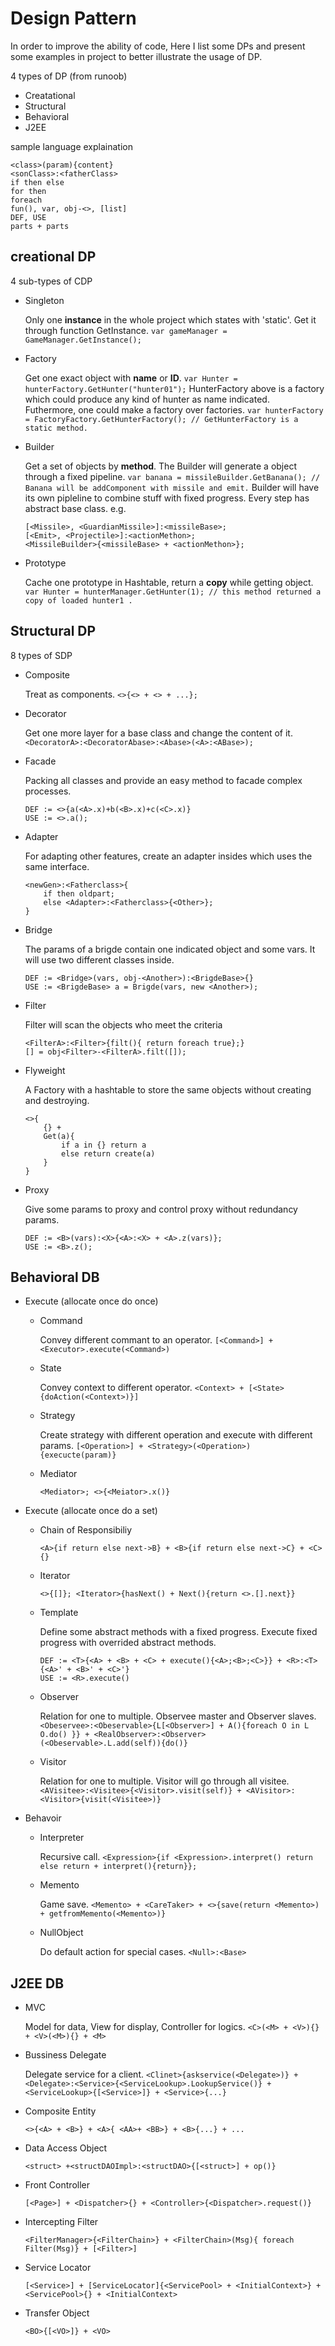 # Design Pattern

In order to improve the ability of code, Here I list some DPs and present some examples in project to better illustrate the usage of DP.

4 types of DP (from runoob)
- Creatational
- Structural
- Behavioral
- J2EE 

sample language explaination
```
<class>(param){content}
<sonClass>:<fatherClass>
if then else
for then
foreach
fun(), var, obj-<>, [list]
DEF, USE
parts + parts
```

## creational DP

4 sub-types of CDP

- Singleton

    Only one **instance** in the whole project which states with 'static'. Get it through function GetInstance.
    `var gameManager = GameManager.GetInstance();`
- Factory

    Get one exact object with **name** or **ID**.
    `var Hunter = hunterFactory.GetHunter("hunter01");`
    HunterFactory above is a factory which could produce any kind of hunter as name indicated.  
    Futhermore, one could make a factory over factories.
    `var hunterFactory = FactoryFactory.GetHunterFactory(); // GetHunterFactory is a static method.`
- Builder

    Get a set of objects by **method**. The Builder will generate a object through a fixed pipeline.
    `var banana = missileBuilder.GetBanana(); // Banana will be addComponent with missile and emit.`
    Builder will have its own pipleline to combine stuff with fixed progress. Every step has abstract base class.
    e.g. 
    ```
    [<Missile>, <GuardianMissile>]:<missileBase>;
    [<Emit>, <Projectile>]:<actionMethon>;
    <MissileBuilder>{<missileBase> + <actionMethon>};
    ```
- Prototype

    Cache one prototype in Hashtable, return a **copy** while getting object.
    `var Hunter = hunterManager.GetHunter(1); // this method returned a copy of loaded hunter1 .`

## Structural DP

8 types of SDP

- Composite

    Treat as components.
    `<>{<> + <> + ...};`
- Decorator

    Get one more layer for a base class and change the content of it.
    `<DecoratorA>:<DecoratorAbase>:<Abase>(<A>:<ABase>);`
- Facade

    Packing all classes and provide an easy method to facade complex processes. 
    ```
    DEF := <>{a(<A>.x)+b(<B>.x)+c(<C>.x)}
    USE := <>.a();
    ```
- Adapter 

    For adapting other features, create an adapter insides which uses the same interface. 
    ```
    <newGen>:<Fatherclass>{
        if then oldpart;
        else <Adapter>:<Fatherclass>{<Other>};
    }
    ```
- Bridge

    The params of a brigde contain one indicated object and some vars. It will use two different classes inside.
    ```
    DEF := <Bridge>(vars, obj-<Another>):<BrigdeBase>{}
    USE := <BrigdeBase> a = Brigde(vars, new <Another>);
    ``` 
- Filter

    Filter will scan the objects who meet the criteria
    ```
    <FilterA>:<Filter>{filt(){ return foreach true};}
    [] = obj<Filter>-<FilterA>.filt([]);
    ```
- Flyweight

    A Factory with a hashtable to store the same objects without creating and destroying.
    ```
    <>{
        {} +
        Get(a){
            if a in {} return a
            else return create(a)
        }
    }
    ```
- Proxy

    Give some params to proxy and control proxy without redundancy params.
    ```
    DEF := <B>(vars):<X>{<A>:<X> + <A>.z(vars)};
    USE := <B>.z();
    ```

## Behavioral DB

- Execute (allocate once do once)

    - Command

        Convey different commant to an operator.
        `[<Command>] + <Executor>.execute(<Command>)`
    - State

        Convey context to different operator.
        `<Context> + [<State>{doAction(<Context>)}]`
    - Strategy

        Create strategy with different operation and execute with different params.
        `[<Operation>] + <Strategy>(<Operation>){execucte(param)}`
    - Mediator

        `<Mediator>; <>{<Meiator>.x()}`
- Execute (allocate once do a set)
    - Chain of Responsibiliy

        `<A>{if return else next->B} + <B>{if return else next->C} + <C>{}`
    - Iterator

        `<>{[]}; <Iterator>{hasNext() + Next(){return <>.[].next}}`
    - Template

        Define some abstract methods with a fixed progress. Execute fixed progress with overrided abstract methods.
        ```
        DEF := <T>{<A> + <B> + <C> + execute(){<A>;<B>;<C>}} + <R>:<T>{<A>' + <B>' + <C>'}
        USE := <R>.execute()
        ``` 
    - Observer

        Relation for one to multiple. Observee master and Observer slaves. 
        `<Obeservee>:<Obeservable>{L[<Observer>] + A(){foreach O in L O.do() }} + <RealObserver>:<Observer>(<Obeservable>.L.add(self)){do()}`
    - Visitor

        Relation for one to multiple. Visitor will go through all visitee.
        `<AVisitee>:<Visitee>{<Visitor>.visit(self)} + <AVisitor>:<Visitor>{visit(<Visitee>)}`
- Behavoir

    - Interpreter

        Recursive call.
        `<Expression>{if <Expression>.interpret() return else return + interpret(){return}};`
    - Memento

        Game save.
        `<Memento> + <CareTaker> + <>{save(return <Memento>) + getfromMemento(<Memento>)}`
    - NullObject

        Do default action for special cases.
        `<Null>:<Base>`


## J2EE DB

- MVC

    Model for data, View for display, Controller for logics.
    `<C>(<M> + <V>){} + <V>(<M>){} + <M>`
- Bussiness Delegate

    Delegate service for a client.
    `<Clinet>{askservice(<Delegate>)} + <Delegate>:<Service>{<ServiceLookup>.LookupService()} + <ServiceLookup>{[<Service>]} + <Service>{...}`
- Composite Entity

    `<>{<A> + <B>} + <A>{ <AA>+ <BB>} + <B>{...} + ...`
- Data Access Object

    `<struct> +<structDAOImpl>:<structDAO>{[<struct>] + op()}`
- Front Controller

    `[<Page>] + <Dispatcher>{} + <Controller>{<Dispatcher>.request()}`
- Intercepting Filter

    `<FilterManager>{<FilterChain>} + <FilterChain>(Msg){ foreach Filter(Msg)} + [<Filter>]`
- Service Locator

    `[<Service>] + [ServiceLocator]{<ServicePool> + <InitialContext>} + <ServicePool>{} + <InitialContext>`
- Transfer Object

    `<BO>{[<VO>]} + <VO>`